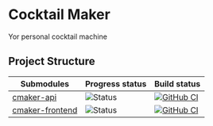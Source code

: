 # Cocktail Maker
Yor personal cocktail machine

## Project Structure

| Submodules                                                      | Progress status                                                      | Build status                                                                                                                                                                                                                                                                                                                                                                                |
| --------------------------------------------------------------- |  -------------------------------------------------------------------- | -------------------------------------------------------------------------------------------------------------------------------------------------------- | 
| [cmaker-api](https://github.com/cartolabot/cmaker-api) | ![Status](https://img.shields.io/badge/Status-developing-brightgree) | [![GitHub CI](https://github.com/wtech-projects/cmaker-api/actions/workflows/maven.yml/badge.svg)](https://github.com/cmaker/cmaker-api/actions) 
| [cmaker-frontend](https://github.com/cmaker/cmaker-frontend) | ![Status](https://img.shields.io/badge/Status-developing-brightgree) | [![GitHub CI](https://github.com/wtech-projects/cmaker-frontend/actions/workflows/ci.yml/badge.svg)](https://github.com/cmaker/cmaker-frontend/actions) 









